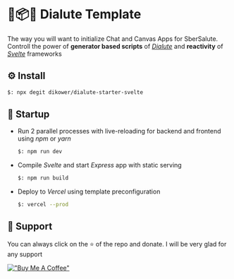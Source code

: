 # 🧶📦🧡  Dialute Template
The way you will want to initialize Chat and Canvas Apps for SberSalute. 
Controll the power of __generator based scripts__ of _[Dialute](https://github.com/Dikower/Dialute)_ and __reactivity__ of _[Svelte](https://svelte.dev/)_ frameworks

## ⚙️ Install
```bash
$: npx degit dikower/dialute-starter-svelte
```

## 🚀 Startup
* Run 2 parallel processes with live-reloading for backend and frontend using _npm_ or _yarn_
  ```bash
  $: npm run dev
  ```
* Compile _Svelte_ and start _Express_ app with static serving
  ```bash
  $: npm run build
  ```
* Deploy to _Vercel_ using template preconfiguration
  ```bash
  $: vercel --prod
  ```

## 🥰 Support
You can always click on the ⭐️ of the repo and donate. I will be very glad for any support

[!["Buy Me A Coffee"](https://www.buymeacoffee.com/assets/img/custom_images/orange_img.png)](https://www.buymeacoffee.com/Dikower)
